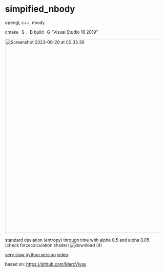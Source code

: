 # simpified_nbody
opengl, c++, nbody 



cmake -S . -B build -G "Visual Studio 16 2019"

<img width="635" alt="Screenshot 2023-09-20 at 00 33 36" src="https://github.com/tempdeltavalue/simpified_nbody/assets/36921178/d85dd123-6923-46d0-9b44-6212173fc4e5">

standard deviation (entropy) through time with alpha 0.5 and alpha 0.05  (check forcecalculation shader)
![download (4)](https://github.com/tempdeltavalue/simpified_nbody/assets/36921178/4331a96e-7cf3-4a45-93aa-56ce92ec8dac)


[very slow python version](https://colab.research.google.com/drive/1w-W-kS-bewuT2ObV6jwD-KmI_PXwPYqs)
[video](https://www.youtube.com/watch?v=103i6RXUE3k).





based on:
https://github.com/MarcVivas




